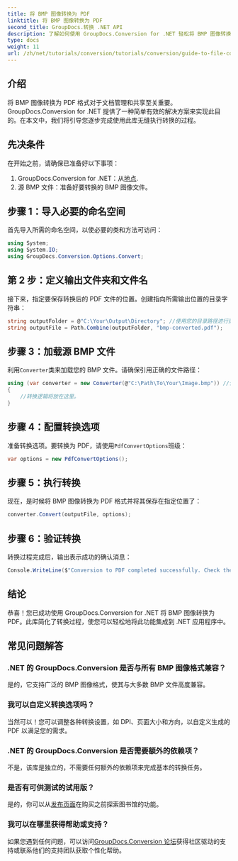```yaml
---
title: 将 BMP 图像转换为 PDF
linktitle: 将 BMP 图像转换为 PDF
second_title: GroupDocs.转换 .NET API
description: 了解如何使用 GroupDocs.Conversion for .NET 轻松将 BMP 图像转换为 PDF 格式。本全面的分步教程涵盖先决条件、源文件处理和自定义选项。
type: docs
weight: 11
url: /zh/net/tutorials/conversion/tutorials/conversion/guide-to-file-conversion-to-pdf/converting-bmp-to-pdf/
---
```

## 介绍

将 BMP 图像转换为 PDF 格式对于文档管理和共享至关重要。GroupDocs.Conversion for .NET 提供了一种简单有效的解决方案来实现此目的。在本文中，我们将引导您逐步完成使用此库无缝执行转换的过程。

## 先决条件

在开始之前，请确保已准备好以下事项：

1.  GroupDocs.Conversion for .NET：从[地点](https://releases.groupdocs.com/conversion/net/).
2. 源 BMP 文件：准备好要转换的 BMP 图像文件。

## 步骤 1：导入必要的命名空间

首先导入所需的命名空间，以使必要的类和方法可访问：

```csharp
using System;
using System.IO;
using GroupDocs.Conversion.Options.Convert;
```

## 第 2 步：定义输出文件夹和文件名

接下来，指定要保存转换后的 PDF 文件的位置。创建指向所需输出位置的目录字符串：

```csharp
string outputFolder = @"C:\Your\Output\Directory"; //使用您的目录路径进行更新
string outputFile = Path.Combine(outputFolder, "bmp-converted.pdf");
```

## 步骤 3：加载源 BMP 文件

利用`Converter`类来加载您的 BMP 文件。请确保引用正确的文件路径：

```csharp
using (var converter = new Converter(@"C:\Path\To\Your\Image.bmp")) //使用您的 BMP 文件路径进行更新
{
    //转换逻辑将放在这里。
}
```

## 步骤 4：配置转换选项

准备转换选项。要转换为 PDF，请使用`PdfConvertOptions`班级：

```csharp
var options = new PdfConvertOptions();
```

## 步骤 5：执行转换

现在，是时候将 BMP 图像转换为 PDF 格式并将其保存在指定位置了：

```csharp
converter.Convert(outputFile, options);
```

## 步骤 6：验证转换

转换过程完成后，输出表示成功的确认消息：

```csharp
Console.WriteLine($"Conversion to PDF completed successfully. Check the output in: {outputFolder}");
```

## 结论

恭喜！您已成功使用 GroupDocs.Conversion for .NET 将 BMP 图像转换为 PDF。此库简化了转换过程，使您可以轻松地将此功能集成到 .NET 应用程序中。

## 常见问题解答

### .NET 的 GroupDocs.Conversion 是否与所有 BMP 图像格式兼容？

是的，它支持广泛的 BMP 图像格式，使其与大多数 BMP 文件高度兼容。

### 我可以自定义转换选项吗？

当然可以！您可以调整各种转换设置，如 DPI、页面大小和方向，以自定义生成的 PDF 以满足您的需求。

### .NET 的 GroupDocs.Conversion 是否需要额外的依赖项？

不是，该库是独立的，不需要任何额外的依赖项来完成基本的转换任务。

### 是否有可供测试的试用版？

是的，你可以从[发布页面](https://releases.groupdocs.com/)在购买之前探索图书馆的功能。

### 我可以在哪里获得帮助或支持？

如果您遇到任何问题，可以访问[GroupDocs.Conversion 论坛](https://forum.groupdocs.com/c/conversion/11)获得社区驱动的支持或联系他们的支持团队获取个性化帮助。